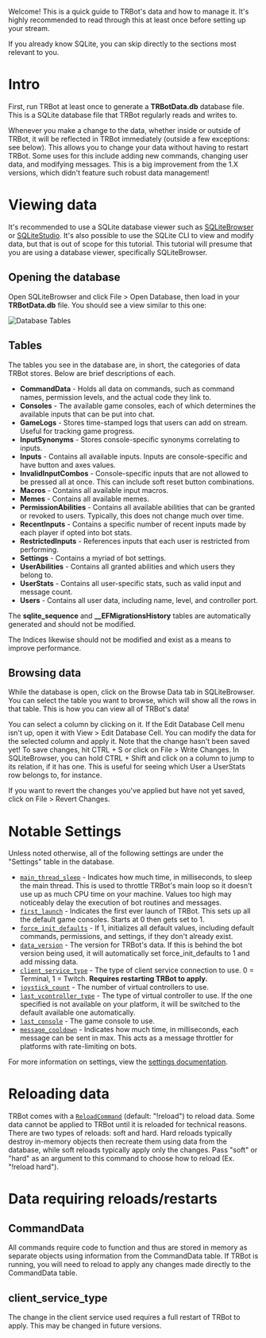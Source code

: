 Welcome! This is a quick guide to TRBot's data and how to manage it. It's highly recommended to read through this at least once before setting up your stream.

If you already know SQLite, you can skip directly to the sections most relevant to you.

# Intro
First, run TRBot at least once to generate a **TRBotData.db** database file. This is a SQLite database file that TRBot regularly reads and writes to.

Whenever you make a change to the data, whether inside or outside of TRBot, it will be reflected in TRBot immediately (outside a few exceptions: see below). This allows you to change your data without having to restart TRBot. Some uses for this include adding new commands, changing user data, and modifying messages. This is a big improvement from the 1.X versions, which didn't feature such robust data management!

# Viewing data
It's recommended to use a SQLite database viewer such as [SQLiteBrowser](https://sqlitebrowser.org/) or [SQLiteStudio](https://github.com/pawelsalawa/sqlitestudio). It's also possible to use the SQLite CLI to view and modify data, but that is out of scope for this tutorial. This tutorial will presume that you are using a database viewer, specifically SQLiteBrowser.

## Opening the database
Open SQLiteBrowser and click File > Open Database, then load in your **TRBotData.db** file. You should see a view similar to this one:

![Database Tables](Images/TRBot_DBTables.png)

## Tables
The tables you see in the database are, in short, the categories of data TRBot stores. Below are brief descriptions of each.

- **CommandData** - Holds all data on commands, such as command names, permission levels, and the actual code they link to.
- **Consoles** - The available game consoles, each of which determines the available inputs that can be put into chat.
- **GameLogs** - Stores time-stamped logs that users can add on stream. Useful for tracking game progress.
- **InputSynonyms** - Stores console-specific synonyms correlating to inputs.
- **Inputs** - Contains all available inputs. Inputs are console-specific and have button and axes values.
- **InvalidInputCombos** - Console-specific inputs that are not allowed to be pressed all at once. This can include soft reset button combinations.
- **Macros** - Contains all available input macros.
- **Memes** - Contains all available memes.
- **PermissionAbilities** - Contains all available abilities that can be granted or revoked to users. Typically, this does not change much over time.
- **RecentInputs** - Contains a specific number of recent inputs made by each player if opted into bot stats.
- **RestrictedInputs** - References inputs that each user is restricted from performing.
- **Settings** - Contains a myriad of bot settings.
- **UserAbilities** - Contains all granted abilities and which users they belong to.
- **UserStats** - Contains all user-specific stats, such as valid input and message count.
- **Users** - Contains all user data, including name, level, and controller port.

The **sqlite_sequence** and **__EFMigrationsHistory** tables are automatically generated and should not be modified.

The Indices likewise should not be modified and exist as a means to improve performance.

## Browsing data
While the database is open, click on the Browse Data tab in SQLiteBrowser. You can select the table you want to browse, which will show all the rows in that table. This is how you can view all of TRBot's data!

You can select a column by clicking on it. If the Edit Database Cell menu isn't up, open it with View > Edit Database Cell. You can modify the data for the selected column and apply it. Note that the change hasn't been saved yet! To save changes, hit CTRL + S or click on File > Write Changes. In SQLiteBrowser, you can hold CTRL + Shift and click on a column to jump to its relation, if it has one. This is useful for seeing which User a UserStats row belongs to, for instance.

If you want to revert the changes you've applied but have not yet saved, click on File > Revert Changes.

# Notable Settings
Unless noted otherwise, all of the following settings are under the "Settings" table in the database.

- [`main_thread_sleep`](./Settings-Documentation.md#main_thread_sleep) - Indicates how much time, in milliseconds, to sleep the main thread. This is used to throttle TRBot's main loop so it doesn't use up as much CPU time on your machine. Values too high may noticeably delay the execution of bot routines and messages.
- [`first_launch`](./Settings-Documentation.md#first_launch) - Indicates the first ever launch of TRBot. This sets up all the default game consoles. Starts at 0 then gets set to 1.
- [`force_init_defaults`](./Settings-Documentation.md#force_init_defaults) - If 1, initializes all default values, including default commands, permissions, and settings, if they don't already exist.
- [`data_version`](./Settings-Documentation.md#data_version) - The version for TRBot's data. If this is behind the bot version being used, it will automatically set force_init_defaults to 1 and add missing data.
- [`client_service_type`](./Settings-Documentation.md#client_service_type) - The type of client service connection to use. 0 = Terminal, 1 = Twitch. **Requires restarting TRBot to apply.**
- [`joystick_count`](./Settings-Documentation.md#joystick_count) - The number of virtual controllers to use.
- [`last_vcontroller_type`](./Settings-Documentation.md#last_vcontroller_type) - The type of virtual controller to use. If the one specified is not available on your platform, it will be switched to the default available one automatically.
- [`last_console`](./Settings-Documentation.md#last_console) - The game console to use.
- [`message_cooldown`](./Settings-Documentation.md#message_cooldown) - Indicates how much time, in milliseconds, each message can be sent in max. This acts as a message throttler for platforms with rate-limiting on bots.

For more information on settings, view the [settings documentation](./Settings-Documentation.md).

# Reloading data
TRBot comes with a [`ReloadCommand`](../TRBot/TRBot.Commands/Commands/ReloadCommand.cs) (default: "!reload") to reload data. Some data cannot be applied to TRBot until it is reloaded for technical reasons. There are two types of reloads: soft and hard. Hard reloads typically destroy in-memory objects then recreate them using data from the database, while soft reloads typically apply only the changes. Pass "soft" or "hard" as an argument to this command to choose how to reload (Ex. "!reload hard").

# Data requiring reloads/restarts

## CommandData
All commands require code to function and thus are stored in memory as separate objects using information from the CommandData table. If TRBot is running, you will need to reload to apply any changes made directly to the CommandData table.

## client_service_type
The change in the client service used requires a full restart of TRBot to apply. This may be changed in future versions.
